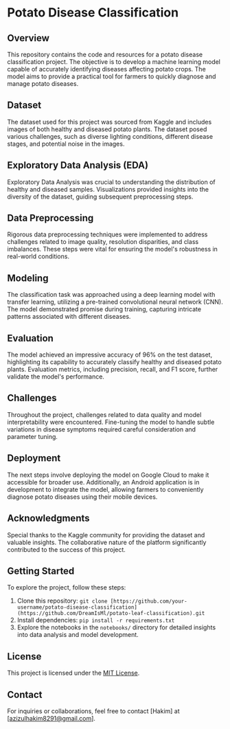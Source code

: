 # Potato Disease Classification

## Overview

This repository contains the code and resources for a potato disease classification project. The objective is to develop a machine learning model capable of accurately identifying diseases affecting potato crops. The model aims to provide a practical tool for farmers to quickly diagnose and manage potato diseases.

## Dataset

The dataset used for this project was sourced from Kaggle and includes images of both healthy and diseased potato plants. The dataset posed various challenges, such as diverse lighting conditions, different disease stages, and potential noise in the images.

## Exploratory Data Analysis (EDA)

Exploratory Data Analysis was crucial to understanding the distribution of healthy and diseased samples. Visualizations provided insights into the diversity of the dataset, guiding subsequent preprocessing steps.

## Data Preprocessing

Rigorous data preprocessing techniques were implemented to address challenges related to image quality, resolution disparities, and class imbalances. These steps were vital for ensuring the model's robustness in real-world conditions.

## Modeling

The classification task was approached using a deep learning model with transfer learning, utilizing a pre-trained convolutional neural network (CNN). The model demonstrated promise during training, capturing intricate patterns associated with different diseases.

## Evaluation

The model achieved an impressive accuracy of 96% on the test dataset, highlighting its capability to accurately classify healthy and diseased potato plants. Evaluation metrics, including precision, recall, and F1 score, further validate the model's performance.

## Challenges

Throughout the project, challenges related to data quality and model interpretability were encountered. Fine-tuning the model to handle subtle variations in disease symptoms required careful consideration and parameter tuning.

## Deployment

The next steps involve deploying the model on Google Cloud to make it accessible for broader use. Additionally, an Android application is in development to integrate the model, allowing farmers to conveniently diagnose potato diseases using their mobile devices.

## Acknowledgments

Special thanks to the Kaggle community for providing the dataset and valuable insights. The collaborative nature of the platform significantly contributed to the success of this project.

## Getting Started

To explore the project, follow these steps:

1. Clone this repository: `git clone [https://github.com/your-username/potato-disease-classification](https://github.com/DreamIsMl/potato-leaf-classification).git`
2. Install dependencies: `pip install -r requirements.txt`
3. Explore the notebooks in the `notebooks/` directory for detailed insights into data analysis and model development.

## License

This project is licensed under the [MIT License](LICENSE).

## Contact

For inquiries or collaborations, feel free to contact [Hakim] at [azizulhakim8291@gmail.com].
